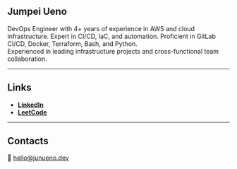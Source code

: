 ## Jumpei Ueno
DevOps Engineer with 4+ years of experience in AWS and cloud infrastructure. Expert in CI/CD, IaC, and automation.
Proficient in GitLab CI/CD, Docker, Terraform, Bash, and Python.  
Experienced in leading infrastructure projects and cross-functional team collaboration.

---

## Links
- **[LinkedIn](https://www.linkedin.com/in/jun-uen0)**  
- **[LeetCode](https://leetcode.com/u/jun-uen0)**   

---

## Contacts
📧 hello@junueno.dev  
